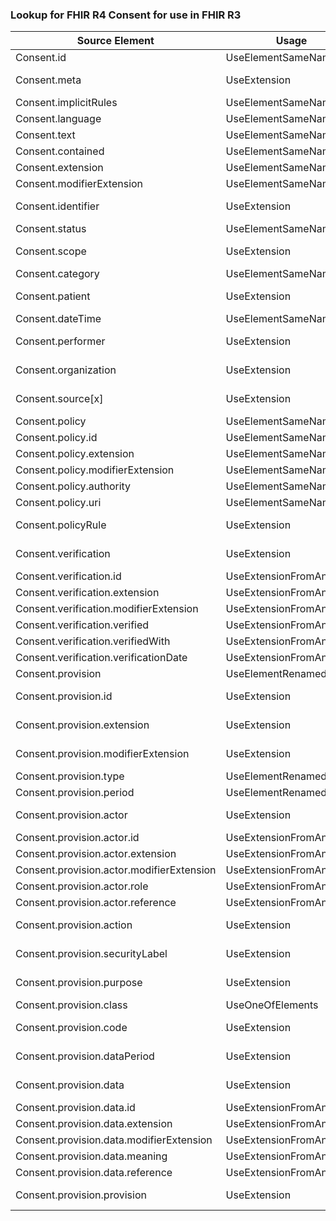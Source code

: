 ### Lookup for FHIR R4 Consent for use in FHIR R3

| Source Element | Usage | Target |
| -------------- | ----- | ------ |
| Consent.id | UseElementSameName | Consent.id |
| Consent.meta | UseExtension | http://hl7.org/fhir/4.0/StructureDefinition/extension-Consent.meta |
| Consent.implicitRules | UseElementSameName | Consent.implicitRules |
| Consent.language | UseElementSameName | Consent.language |
| Consent.text | UseElementSameName | Consent.text |
| Consent.contained | UseElementSameName | Consent.contained |
| Consent.extension | UseElementSameName | Consent.extension |
| Consent.modifierExtension | UseElementSameName | Consent.modifierExtension |
| Consent.identifier | UseExtension | http://hl7.org/fhir/4.0/StructureDefinition/extension-Consent.identifier |
| Consent.status | UseElementSameName | Consent.status |
| Consent.scope | UseExtension | http://hl7.org/fhir/4.0/StructureDefinition/extension-Consent.scope |
| Consent.category | UseElementSameName | Consent.category |
| Consent.patient | UseExtension | http://hl7.org/fhir/4.0/StructureDefinition/extension-Consent.patient |
| Consent.dateTime | UseElementSameName | Consent.dateTime |
| Consent.performer | UseExtension | http://hl7.org/fhir/4.0/StructureDefinition/extension-Consent.performer |
| Consent.organization | UseExtension | http://hl7.org/fhir/4.0/StructureDefinition/extension-Consent.organization |
| Consent.source[x] | UseExtension | http://hl7.org/fhir/4.0/StructureDefinition/extension-Consent.source |
| Consent.policy | UseElementSameName | Consent.policy |
| Consent.policy.id | UseElementSameName | Consent.policy.id |
| Consent.policy.extension | UseElementSameName | Consent.policy.extension |
| Consent.policy.modifierExtension | UseElementSameName | Consent.policy.modifierExtension |
| Consent.policy.authority | UseElementSameName | Consent.policy.authority |
| Consent.policy.uri | UseElementSameName | Consent.policy.uri |
| Consent.policyRule | UseExtension | http://hl7.org/fhir/4.0/StructureDefinition/extension-Consent.policyRule |
| Consent.verification | UseExtension | http://hl7.org/fhir/4.0/StructureDefinition/extension-Consent.verification |
| Consent.verification.id | UseExtensionFromAncestor | - |
| Consent.verification.extension | UseExtensionFromAncestor | - |
| Consent.verification.modifierExtension | UseExtensionFromAncestor | - |
| Consent.verification.verified | UseExtensionFromAncestor | - |
| Consent.verification.verifiedWith | UseExtensionFromAncestor | - |
| Consent.verification.verificationDate | UseExtensionFromAncestor | - |
| Consent.provision | UseElementRenamed | Consent.except |
| Consent.provision.id | UseExtension | http://hl7.org/fhir/4.0/StructureDefinition/extension-Consent.provision.id |
| Consent.provision.extension | UseExtension | http://hl7.org/fhir/4.0/StructureDefinition/extension-Consent.provision.extension |
| Consent.provision.modifierExtension | UseExtension | http://hl7.org/fhir/4.0/StructureDefinition/extension-Consent.provision.modifierExtension |
| Consent.provision.type | UseElementRenamed | Consent.except.type |
| Consent.provision.period | UseElementRenamed | Consent.except.period |
| Consent.provision.actor | UseExtension | http://hl7.org/fhir/4.0/StructureDefinition/extension-Consent.provision.actor |
| Consent.provision.actor.id | UseExtensionFromAncestor | - |
| Consent.provision.actor.extension | UseExtensionFromAncestor | - |
| Consent.provision.actor.modifierExtension | UseExtensionFromAncestor | - |
| Consent.provision.actor.role | UseExtensionFromAncestor | - |
| Consent.provision.actor.reference | UseExtensionFromAncestor | - |
| Consent.provision.action | UseExtension | http://hl7.org/fhir/4.0/StructureDefinition/extension-Consent.provision.action |
| Consent.provision.securityLabel | UseExtension | http://hl7.org/fhir/4.0/StructureDefinition/extension-Consent.provision.securityLabel |
| Consent.provision.purpose | UseExtension | http://hl7.org/fhir/4.0/StructureDefinition/extension-Consent.provision.purpose |
| Consent.provision.class | UseOneOfElements | Consent.except.class,Consent.except.class |
| Consent.provision.code | UseExtension | http://hl7.org/fhir/4.0/StructureDefinition/extension-Consent.provision.code |
| Consent.provision.dataPeriod | UseExtension | http://hl7.org/fhir/4.0/StructureDefinition/extension-Consent.provision.dataPeriod |
| Consent.provision.data | UseExtension | http://hl7.org/fhir/4.0/StructureDefinition/extension-Consent.provision.data |
| Consent.provision.data.id | UseExtensionFromAncestor | - |
| Consent.provision.data.extension | UseExtensionFromAncestor | - |
| Consent.provision.data.modifierExtension | UseExtensionFromAncestor | - |
| Consent.provision.data.meaning | UseExtensionFromAncestor | - |
| Consent.provision.data.reference | UseExtensionFromAncestor | - |
| Consent.provision.provision | UseExtension | http://hl7.org/fhir/4.0/StructureDefinition/extension-Consent.provision.provision |
